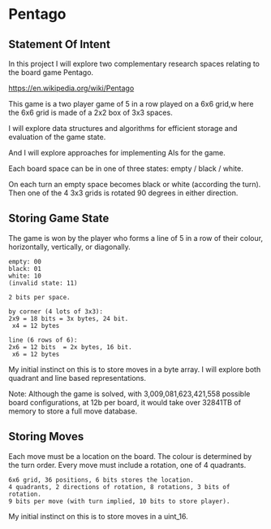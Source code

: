 # Pentago

## Statement Of Intent

In this project I will explore two complementary research spaces relating to the board game Pentago.

https://en.wikipedia.org/wiki/Pentago

This game is a two player game of 5 in a row played on a 6x6 grid,w here the 6x6 grid is made of a 2x2 box of 3x3 spaces.

I will explore data structures and algorithms for efficient storage and evaluation of the game state.

And I will explore approaches for implementing AIs for the game.

Each board space can be in one of three states: empty / black / white.

On each turn an empty space becomes black or white (according the turn).
Then one of the 4 3x3 grids is rotated 90 degrees in either direction.

## Storing Game State

The game is won by the player who forms a line of 5 in a row of their colour, horizontally, vertically, or diagonally.
```
empty: 00
black: 01
white: 10
(invalid state: 11)

2 bits per space. 

by corner (4 lots of 3x3): 
2x9 = 18 bits = 3x bytes, 24 bit.
 x4 = 12 bytes

line (6 rows of 6):
2x6 = 12 bits  = 2x bytes, 16 bit.
 x6 = 12 bytes
```
My initial instinct on this is to store moves in a byte array. I will explore both quadrant and line based representations.

Note: Although the game is solved, with 3,009,081,623,421,558 possible board configurations, at 12b per board, it would take over 32841TB of memory to store a full move database.

## Storing Moves

Each move must be a location on the board. The colour is determined by the turn order.
Every move must include a rotation, one of 4 quadrants.
```
6x6 grid, 36 positions, 6 bits stores the location.
4 quadrants, 2 directions of rotation, 8 rotations, 3 bits of rotation.
9 bits per move (with turn implied, 10 bits to store player).
```
My initial instinct on this is to store moves in a uint_16.

